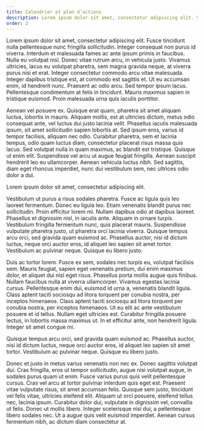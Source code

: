 ```yaml
---
title: Calendrier et plan d’actions
description: Lorem ipsum dolor sit amet, consectetur adipiscing elit. Vestibulum ut purus a risus sodales pharetra. Fusce ac ligula quis leo laoreet fermentum. 
order: 2
---
```


Lorem ipsum dolor sit amet, consectetur adipiscing elit. Fusce tincidunt nulla pellentesque nunc fringilla sollicitudin. Integer consequat non purus id viverra. Interdum et malesuada fames ac ante ipsum primis in faucibus. Nulla eu volutpat nisl. Donec vitae rutrum arcu, in vehicula justo. Vivamus ultricies, lacus eu volutpat pharetra, sem magna gravida neque, at viverra purus nisi et erat. Integer consectetur commodo arcu vitae malesuada. Integer dapibus tristique est, at commodo est sagittis et. Ut eu accumsan enim, id hendrerit nunc. Praesent ac odio arcu. Sed tempor ipsum lacus. Pellentesque condimentum at felis in tincidunt. Mauris maximus sapien in tristique euismod. Proin malesuada urna quis iaculis porttitor.

Aenean vel posuere ex. Quisque erat quam, pharetra sit amet aliquam luctus, lobortis in mauris. Aliquam mollis, est at ultricies dictum, metus odio consequat ante, vel luctus dui justo lacinia velit. Phasellus iaculis malesuada ipsum, sit amet sollicitudin sapien lobortis at. Sed ipsum eros, varius id tempor facilisis, aliquam nec odio. Curabitur pharetra, sem et lacinia tempus, odio quam luctus diam, consectetur placerat risus massa quis lacus. Sed volutpat nulla in quam maximus, ac blandit est tristique. Quisque ut enim elit. Suspendisse vel arcu ut augue feugiat fringilla. Aenean suscipit hendrerit leo eu ullamcorper. Aenean vehicula luctus nibh. Sed sagittis, diam eget rhoncus imperdiet, nunc dui vestibulum sem, nec ultrices odio dolor a dui.

<div class="fr-callout fr-mb-4w">
	<p class="fr-callout__title fr-mb-4w">Lorem ipsum dolor sit amet, consectetur adipiscing elit. </p>
	<p class="fr-callout__text">
	Vestibulum ut purus a risus sodales pharetra. Fusce ac ligula quis leo laoreet fermentum. Donec eu ligula leo. Etiam venenatis blandit purus nec sollicitudin. Proin efficitur lorem mi. Nullam dapibus odio at dapibus laoreet. Phasellus et dignissim nisl, in iaculis ante. Aliquam in ornare turpis. Vestibulum fringilla fermentum nunc, quis placerat mauris. Suspendisse vulputate pharetra justo, ut pharetra orci lacinia viverra. Quisque tempus arcu orci, sed gravida quam euismod ac. Phasellus auctor, nisi id dictum luctus, neque orci auctor eros, id aliquet leo sapien sit amet tortor. Vestibulum ac pulvinar neque. Quisque eu libero justo.	</p>
</div>

Duis ac tortor lorem. Fusce ex sem, sodales nec turpis eu, volutpat facilisis sem. Mauris feugiat, sapien eget venenatis pretium, dui enim maximus dolor, et aliquet dui nisl eget risus. Phasellus porta mollis augue quis finibus. Nullam faucibus nulla at viverra ullamcorper. Vivamus egestas lacinia cursus. Pellentesque enim dui, euismod id urna a, venenatis blandit ligula. Class aptent taciti sociosqu ad litora torquent per conubia nostra, per inceptos himenaeos. Class aptent taciti sociosqu ad litora torquent per conubia nostra, per inceptos himenaeos. Ut eu elit ac ante vestibulum posuere et id tellus. Nullam eget ultricies est. Curabitur fringilla posuere lectus, in lobortis massa maximus ut. In et efficitur ante, non hendrerit ligula. Integer sit amet congue mi.

<div class="fr-highlight fr-mb-4w">
    <p>Quisque tempus arcu orci, sed gravida quam euismod ac. Phasellus auctor, nisi id dictum luctus, neque orci auctor eros, id aliquet leo sapien sit amet tortor. Vestibulum ac pulvinar neque. Quisque eu libero justo.	</p>
</div> 

Donec et justo in metus varius venenatis non nec ex. Donec sagittis volutpat dui. Cras fringilla, eros ut tempor sollicitudin, augue nisi volutpat augue, in sodales purus quam ut enim. Fusce varius purus quis velit pellentesque cursus. Cras vel arcu at tortor pulvinar interdum quis eget est. Praesent vitae vulputate risus, sit amet accumsan felis. Quisque sem justo, tincidunt vel felis vitae, ultricies eleifend elit. Aliquam ut orci posuere, eleifend tellus nec, lacinia ipsum. Curabitur dolor dui, vulputate in dignissim vel, convallis ut felis. Donec ut mollis libero. Integer scelerisque nisi dui, a pellentesque libero sodales nec. Ut a augue quis velit euismod imperdiet. Aenean cursus fermentum nibh, ac dictum diam consectetur at.